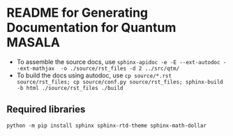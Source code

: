 # README for Generating Documentation for Quantum MASALA

- To assemble the source docs, use 
    ```sphinx-apidoc -e -E --ext-autodoc --ext-mathjax  -o ./source/rst_files -d 2 ../src/qtm/```
- To build the docs using autodoc, use 
    ```cp source/*.rst source/rst_files; cp source/conf.py source/rst_files; sphinx-build -b html ./source/rst_files ./build```

## Required libraries

```python -m pip install sphinx sphinx-rtd-theme sphinx-math-dollar```